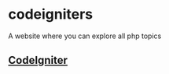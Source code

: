 # codeigniters
A website where you can explore all php topics

## <a href = "https://prince4panwar.github.io/codeigniters/">CodeIgniter</a>

